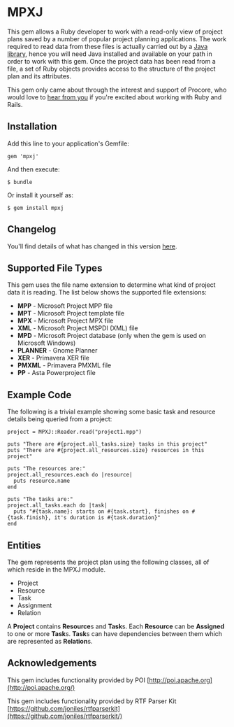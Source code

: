# MPXJ

This gem allows a Ruby developer to work with a read-only view of project plans
saved by a number of popular project planning applications. The work required to
read data from these files is actually carried out by a
[Java library](http://mpxj.sf.net), hence you will need Java installed and
available on your path in order to work with this gem. Once the project data has
been read from a file, a set of Ruby objects provides access to the structure of
the project plan and its attributes.

This gem only came about through the interest and support of Procore, who would
love to [hear from you](https://www.procore.com/jobs/) if you're excited about
working with Ruby and Rails.

## Installation

Add this line to your application's Gemfile:

	gem 'mpxj'

And then execute:

    $ bundle

Or install it yourself as:

    $ gem install mpxj

## Changelog
You'll find details of what has changed in this version
[here](http://mpxj.sourceforge.net/changes-report.html).

## Supported File Types

This gem uses the file name extension to determine what kind of project data it
is reading. The list below shows the supported file extensions:

* **MPP** - Microsoft Project MPP file
* **MPT** - Microsoft Project template file
* **MPX** - Microsoft Project MPX file
* **XML** - Microsoft Project MSPDI (XML) file
* **MPD** - Microsoft Project database (only when the gem is used on Microsoft Windows)
* **PLANNER** - Gnome Planner
* **XER** - Primavera XER file
* **PMXML** - Primavera PMXML file
* **PP** - Asta Powerproject file

## Example Code

The following is a trivial example showing some basic task and resource details
being queried from a project:

	project = MPXJ::Reader.read("project1.mpp")

	puts "There are #{project.all_tasks.size} tasks in this project"
	puts "There are #{project.all_resources.size} resources in this project"

	puts "The resources are:"
	project.all_resources.each do |resource|
	  puts resource.name
	end

	puts "The tasks are:"
	project.all_tasks.each do |task|
	  puts "#{task.name}: starts on #{task.start}, finishes on #{task.finish}, it's duration is #{task.duration}"
	end

## Entities

The gem represents the project plan using the following classes, all of which reside in the MPXJ module.

* Project
* Resource
* Task
* Assignment
* Relation

A **Project** contains **Resource**s and **Task**s. Each **Resource** can be
**Assigned** to one or more **Task**s. **Task**s can have dependencies between
them which are represented as **Relation**s.

## Acknowledgements
This gem includes functionality provided by POI
[http://poi.apache.org](http://poi.apache.org/)

This gem includes functionality provided by RTF Parser Kit
[https://github.com/joniles/rtfparserkit](https://github.com/joniles/rtfparserkit/)
